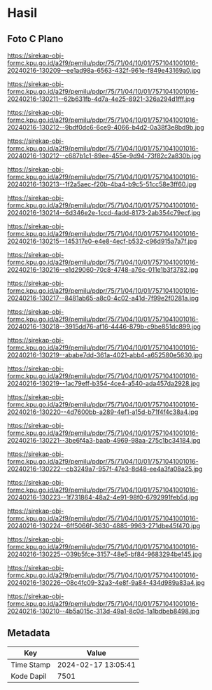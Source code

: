 # Hasil

## Foto C Plano

https://sirekap-obj-formc.kpu.go.id/a2f9/pemilu/pdpr/75/71/04/10/01/7571041001016-20240216-130209--ee1ad98a-6563-432f-961e-f849e43169a0.jpg

https://sirekap-obj-formc.kpu.go.id/a2f9/pemilu/pdpr/75/71/04/10/01/7571041001016-20240216-130211--62b631fb-4d7a-4e25-8921-326a294d1fff.jpg

https://sirekap-obj-formc.kpu.go.id/a2f9/pemilu/pdpr/75/71/04/10/01/7571041001016-20240216-130212--9bdf0dc6-6ce9-4066-b4d2-0a38f3e8bd9b.jpg

https://sirekap-obj-formc.kpu.go.id/a2f9/pemilu/pdpr/75/71/04/10/01/7571041001016-20240216-130212--c687b1c1-89ee-455e-9d94-73f82c2a830b.jpg

https://sirekap-obj-formc.kpu.go.id/a2f9/pemilu/pdpr/75/71/04/10/01/7571041001016-20240216-130213--1f2a5aec-f20b-4ba4-b9c5-51cc58e3ff60.jpg

https://sirekap-obj-formc.kpu.go.id/a2f9/pemilu/pdpr/75/71/04/10/01/7571041001016-20240216-130214--6d346e2e-1ccd-4add-8173-2ab354c79ecf.jpg

https://sirekap-obj-formc.kpu.go.id/a2f9/pemilu/pdpr/75/71/04/10/01/7571041001016-20240216-130215--145317e0-e4e8-4ecf-b532-c96d915a7a7f.jpg

https://sirekap-obj-formc.kpu.go.id/a2f9/pemilu/pdpr/75/71/04/10/01/7571041001016-20240216-130216--e1d29060-70c8-4748-a76c-011e1b3f3782.jpg

https://sirekap-obj-formc.kpu.go.id/a2f9/pemilu/pdpr/75/71/04/10/01/7571041001016-20240216-130217--8481ab65-a8c0-4c02-a41d-7f99e2f0281a.jpg

https://sirekap-obj-formc.kpu.go.id/a2f9/pemilu/pdpr/75/71/04/10/01/7571041001016-20240216-130218--3915dd76-af16-4446-879b-c9be851dc899.jpg

https://sirekap-obj-formc.kpu.go.id/a2f9/pemilu/pdpr/75/71/04/10/01/7571041001016-20240216-130219--ababe7dd-361a-4021-abb4-a652580e5630.jpg

https://sirekap-obj-formc.kpu.go.id/a2f9/pemilu/pdpr/75/71/04/10/01/7571041001016-20240216-130219--1ac79eff-b354-4ce4-a540-ada457da2928.jpg

https://sirekap-obj-formc.kpu.go.id/a2f9/pemilu/pdpr/75/71/04/10/01/7571041001016-20240216-130220--4d7600bb-a289-4ef1-a15d-b71f4f4c38a4.jpg

https://sirekap-obj-formc.kpu.go.id/a2f9/pemilu/pdpr/75/71/04/10/01/7571041001016-20240216-130221--3be6f4a3-baab-4969-98aa-275c1bc34184.jpg

https://sirekap-obj-formc.kpu.go.id/a2f9/pemilu/pdpr/75/71/04/10/01/7571041001016-20240216-130222--cb3249a7-957f-47e3-8d48-ee4a3fa08a25.jpg

https://sirekap-obj-formc.kpu.go.id/a2f9/pemilu/pdpr/75/71/04/10/01/7571041001016-20240216-130223--1f731864-48a2-4e91-98f0-6792991feb5d.jpg

https://sirekap-obj-formc.kpu.go.id/a2f9/pemilu/pdpr/75/71/04/10/01/7571041001016-20240216-130224--6ff5066f-3630-4885-9963-271dbe45f470.jpg

https://sirekap-obj-formc.kpu.go.id/a2f9/pemilu/pdpr/75/71/04/10/01/7571041001016-20240216-130225--039b5fce-3157-48e5-bf84-9683294be145.jpg

https://sirekap-obj-formc.kpu.go.id/a2f9/pemilu/pdpr/75/71/04/10/01/7571041001016-20240216-130226--08c4fc09-32a3-4e8f-9a84-434d989a83a4.jpg

https://sirekap-obj-formc.kpu.go.id/a2f9/pemilu/pdpr/75/71/04/10/01/7571041001016-20240216-130210--4b5a015c-313d-49a1-8c0d-1a1bdbeb8498.jpg


## Metadata

| Key        | Value               |
| ---------- | ------------------- |
| Time Stamp | 2024-02-17 13:05:41 |
| Kode Dapil | 7501                |




